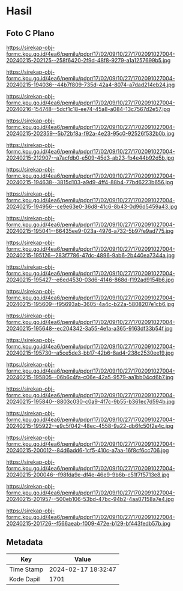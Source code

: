 # Hasil

## Foto C Plano

https://sirekap-obj-formc.kpu.go.id/4ea6/pemilu/pdpr/17/02/09/10/27/1702091027004-20240215-202125--258f6420-2f9d-48f8-9279-a1a1257699b5.jpg

https://sirekap-obj-formc.kpu.go.id/4ea6/pemilu/pdpr/17/02/09/10/27/1702091027004-20240215-194036--44b7f809-735d-42a4-8074-a7dad214eb24.jpg

https://sirekap-obj-formc.kpu.go.id/4ea6/pemilu/pdpr/17/02/09/10/27/1702091027004-20240216-154748--5dcf1c18-ee74-45a8-a084-13c7567d2e57.jpg

https://sirekap-obj-formc.kpu.go.id/4ea6/pemilu/pdpr/17/02/09/10/27/1702091027004-20240215-202359--5b72bf8a-f92a-4e23-95c0-92526f532b0b.jpg

https://sirekap-obj-formc.kpu.go.id/4ea6/pemilu/pdpr/17/02/09/10/27/1702091027004-20240215-212907--a7acfdb0-e509-45d3-ab23-fb4e44b92d5b.jpg

https://sirekap-obj-formc.kpu.go.id/4ea6/pemilu/pdpr/17/02/09/10/27/1702091027004-20240215-194638--3815d103-a9d9-4ff4-88b4-77bd6223b656.jpg

https://sirekap-obj-formc.kpu.go.id/4ea6/pemilu/pdpr/17/02/09/10/27/1702091027004-20240215-194956--ce9e63e0-36d8-41c6-8b43-0d96d5459a43.jpg

https://sirekap-obj-formc.kpu.go.id/4ea6/pemilu/pdpr/17/02/09/10/27/1702091027004-20240215-195041--66435ee9-023a-4976-a732-5b97fe9ad775.jpg

https://sirekap-obj-formc.kpu.go.id/4ea6/pemilu/pdpr/17/02/09/10/27/1702091027004-20240215-195126--283f7786-47dc-4896-9ab6-2b440ea7344a.jpg

https://sirekap-obj-formc.kpu.go.id/4ea6/pemilu/pdpr/17/02/09/10/27/1702091027004-20240215-195427--e6ed4530-03d6-4146-868d-f192ad9154b6.jpg

https://sirekap-obj-formc.kpu.go.id/4ea6/pemilu/pdpr/17/02/09/10/27/1702091027004-20240215-195609--f95693ab-3605-4a4c-b22a-5808207e1cb6.jpg

https://sirekap-obj-formc.kpu.go.id/4ea6/pemilu/pdpr/17/02/09/10/27/1702091027004-20240215-195648--ec204342-3a55-4e1a-a365-9163df33b54f.jpg

https://sirekap-obj-formc.kpu.go.id/4ea6/pemilu/pdpr/17/02/09/10/27/1702091027004-20240215-195730--a5ce5de3-bb17-42b6-8ad4-238c2530ee19.jpg

https://sirekap-obj-formc.kpu.go.id/4ea6/pemilu/pdpr/17/02/09/10/27/1702091027004-20240215-195805--06b6c4fa-c06e-42a5-9579-aa1bb04cd6b7.jpg

https://sirekap-obj-formc.kpu.go.id/4ea6/pemilu/pdpr/17/02/09/10/27/1702091027004-20240215-195840--8803c030-c0a9-4f7c-9b55-b361ec7d594b.jpg

https://sirekap-obj-formc.kpu.go.id/4ea6/pemilu/pdpr/17/02/09/10/27/1702091027004-20240215-195922--e9c5f042-48ec-4558-9a22-db6fc50f2e4c.jpg

https://sirekap-obj-formc.kpu.go.id/4ea6/pemilu/pdpr/17/02/09/10/27/1702091027004-20240215-200012--84d6add6-1cf5-410c-a7aa-16f8cf6cc706.jpg

https://sirekap-obj-formc.kpu.go.id/4ea6/pemilu/pdpr/17/02/09/10/27/1702091027004-20240215-200046--f98fda9e-df4e-46e9-9b6b-c51f7f5713e8.jpg

https://sirekap-obj-formc.kpu.go.id/4ea6/pemilu/pdpr/17/02/09/10/27/1702091027004-20240215-201957--500eb106-53bd-47bc-94b2-4aa07158a7e4.jpg

https://sirekap-obj-formc.kpu.go.id/4ea6/pemilu/pdpr/17/02/09/10/27/1702091027004-20240215-201726--f566aeab-f009-472e-b129-bf443fedb57b.jpg


## Metadata

| Key        | Value               |
| ---------- | ------------------- |
| Time Stamp | 2024-02-17 18:32:47 |
| Kode Dapil | 1701                |



